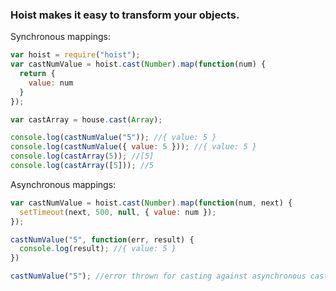 ### Hoist makes it easy to transform your objects.

Synchronous mappings:

```javascript
var hoist = require("hoist");
var castNumValue = hoist.cast(Number).map(function(num) {
  return {
    value: num
  }
});

var castArray = house.cast(Array);

console.log(castNumValue("5")); //{ value: 5 }
console.log(castNumValue({ value: 5 })); //{ value: 5 }
console.log(castArray(5)); //[5]
console.log(castArray([5])); //5

```

Asynchronous mappings:

```javascript
var castNumValue = hoist.cast(Number).map(function(num, next) {
  setTimeout(next, 500, null, { value: num });
});

castNumValue("5", function(err, result) {
  console.log(result); //{ value: 5 }
})

castNumValue("5"); //error thrown for casting against asynchronous caster
```
